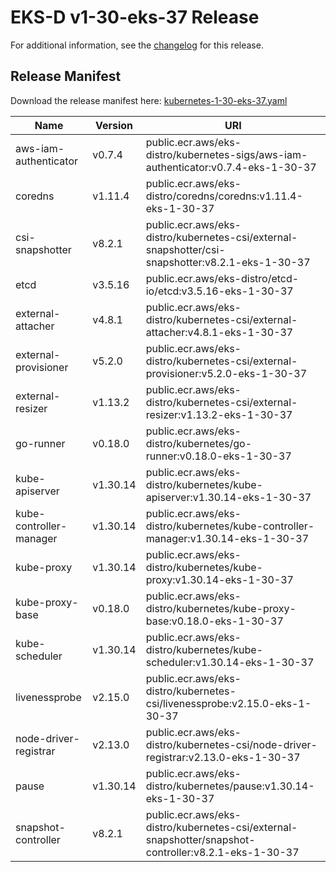 # EKS-D v1-30-eks-37 Release

For additional information, see the [changelog](CHANGELOG-v1-30-eks-37.md) for this release.

## Release Manifest

Download the release manifest here: [kubernetes-1-30-eks-37.yaml](https://distro.eks.amazonaws.com/kubernetes-1-30/kubernetes-1-30-eks-37.yaml)

| Name | Version | URI |
|------|---------|-----|
| aws-iam-authenticator | v0.7.4 | public.ecr.aws/eks-distro/kubernetes-sigs/aws-iam-authenticator:v0.7.4-eks-1-30-37 |
| coredns | v1.11.4 | public.ecr.aws/eks-distro/coredns/coredns:v1.11.4-eks-1-30-37 |
| csi-snapshotter | v8.2.1 | public.ecr.aws/eks-distro/kubernetes-csi/external-snapshotter/csi-snapshotter:v8.2.1-eks-1-30-37 |
| etcd | v3.5.16 | public.ecr.aws/eks-distro/etcd-io/etcd:v3.5.16-eks-1-30-37 |
| external-attacher | v4.8.1 | public.ecr.aws/eks-distro/kubernetes-csi/external-attacher:v4.8.1-eks-1-30-37 |
| external-provisioner | v5.2.0 | public.ecr.aws/eks-distro/kubernetes-csi/external-provisioner:v5.2.0-eks-1-30-37 |
| external-resizer | v1.13.2 | public.ecr.aws/eks-distro/kubernetes-csi/external-resizer:v1.13.2-eks-1-30-37 |
| go-runner | v0.18.0 | public.ecr.aws/eks-distro/kubernetes/go-runner:v0.18.0-eks-1-30-37 |
| kube-apiserver | v1.30.14 | public.ecr.aws/eks-distro/kubernetes/kube-apiserver:v1.30.14-eks-1-30-37 |
| kube-controller-manager | v1.30.14 | public.ecr.aws/eks-distro/kubernetes/kube-controller-manager:v1.30.14-eks-1-30-37 |
| kube-proxy | v1.30.14 | public.ecr.aws/eks-distro/kubernetes/kube-proxy:v1.30.14-eks-1-30-37 |
| kube-proxy-base | v0.18.0 | public.ecr.aws/eks-distro/kubernetes/kube-proxy-base:v0.18.0-eks-1-30-37 |
| kube-scheduler | v1.30.14 | public.ecr.aws/eks-distro/kubernetes/kube-scheduler:v1.30.14-eks-1-30-37 |
| livenessprobe | v2.15.0 | public.ecr.aws/eks-distro/kubernetes-csi/livenessprobe:v2.15.0-eks-1-30-37 |
| node-driver-registrar | v2.13.0 | public.ecr.aws/eks-distro/kubernetes-csi/node-driver-registrar:v2.13.0-eks-1-30-37 |
| pause | v1.30.14 | public.ecr.aws/eks-distro/kubernetes/pause:v1.30.14-eks-1-30-37 |
| snapshot-controller | v8.2.1 | public.ecr.aws/eks-distro/kubernetes-csi/external-snapshotter/snapshot-controller:v8.2.1-eks-1-30-37 |
